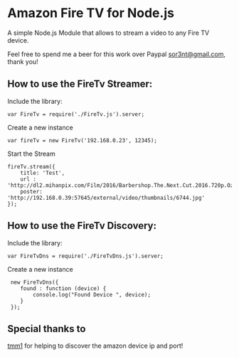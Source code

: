 # Amazon Fire TV for Node.js
A simple Node.js Module that allows to stream a video to any Fire TV device.

 Feel free to spend me a beer for this work over Paypal sor3nt@gmail.com, thank you!

## How to use the FireTv Streamer:

Include the library:
```
var FireTv = require('./FireTv.js').server;

```

Create a new instance
```
var fireTv = new FireTv('192.168.0.23', 12345);
```

Start the Stream
```
fireTv.stream({
    title: 'Test',
    url : 'http://dl2.mihanpix.com/Film/2016/Barbershop.The.Next.Cut.2016.720p.Ozlem.mp4',
    poster: 'http://192.168.0.39:57645/external/video/thumbnails/6744.jpg'
});
```

## How to use the FireTv Discovery:

Include the library:
```
var FireTvDns = require('./FireTvDns.js').server;

```

Create a new instance
```
 new FireTvDns({
    found : function (device) {
        console.log("Found Device ", device);
    }
 });
```

## Special thanks to
[tmm1](https://github.com/tmm1) for helping to discover the amazon device ip and port!

